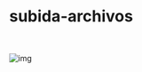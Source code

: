 # subida-archivos
<br>

![img](https://github.com/user-attachments/assets/ffab32b7-b541-44f1-afe6-bee992e60f6f)
